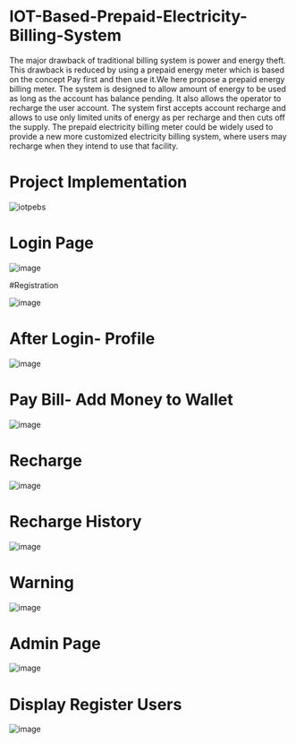 # IOT-Based-Prepaid-Electricity-Billing-System
The major drawback of traditional billing system is power and energy theft. This drawback is reduced by using a prepaid energy meter which is based on the concept
Pay first and then use it.We here propose a prepaid energy billing meter. The system is designed to allow amount of energy to be used as long as the account has balance pending. It also allows the operator to recharge the user account. The system first accepts account recharge and allows to use only limited units of energy as per recharge and then cuts off the supply. The prepaid electricity billing meter could be widely used to provide a new more customized electricity billing system, where users may recharge when they intend to use that facility.




# Project Implementation
![iotpebs](https://user-images.githubusercontent.com/20575479/220934039-13868c12-2729-4157-8fa6-be5a2b66bb4f.jpg)

# Login Page

![image](https://user-images.githubusercontent.com/20575479/220934882-76b555bd-f249-4d88-8135-3026578d79d9.png)

#Registration

![image](https://user-images.githubusercontent.com/20575479/220935229-49206480-7f14-40ed-8c9f-463ed7427665.png)

# After Login- Profile

![image](https://user-images.githubusercontent.com/20575479/220935503-02d03788-7c59-4117-a881-686df146c4f1.png)

# Pay Bill- Add Money to Wallet

![image](https://user-images.githubusercontent.com/20575479/220935713-9b074367-e781-4e62-90f4-1e828aaa4d68.png)

# Recharge

![image](https://user-images.githubusercontent.com/20575479/220935948-a439662a-6265-4616-9fb4-44bad55fbe5e.png)

# Recharge History

![image](https://user-images.githubusercontent.com/20575479/220936112-462eb1c7-a28a-4910-9c0f-42bb0e38a498.png)

# Warning

![image](https://user-images.githubusercontent.com/20575479/220936281-d8c1ffb9-6b7e-4970-8701-95732f8e0732.png)

# Admin Page

![image](https://user-images.githubusercontent.com/20575479/220936563-c935afc7-1856-461c-af6d-418c9f32fba2.png)

# Display Register Users

![image](https://user-images.githubusercontent.com/20575479/220936785-696cc847-17bb-4876-b3fb-cfd61934a97f.png)









